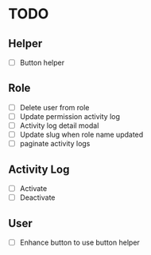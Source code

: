 # TODO

## Helper

-   [ ] Button helper

## Role

-   [ ] Delete user from role
-   [ ] Update permission activity log
-   [ ] Activity log detail modal
-   [ ] Update slug when role name updated
-   [ ] paginate activity logs

## Activity Log

-   [ ] Activate
-   [ ] Deactivate

## User

-   [ ] Enhance button to use button helper
